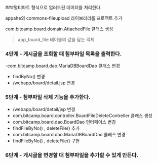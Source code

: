 ###멀티파트 형식으로 업러드된 데이터를 처리한다.

appahe의 commons-fileupload 라이브러리를 프로젝트 추가

com.bitcamp.board.domain.AttachedFile 클래스 생성
>app_board_file 테이블의 값을 담는 객체


### 4단계 - 게시글을 조회할 때 첨부파일 목록을 출력한다.

-com.bitcamp.board.dao.MariaDBBoardDao 클래스 변경
 - findByNo() 변경
 - /webapp/board/detail.jsp 변경
### 5단계 - 첨부파일 삭제 기능을 추가한다. 

 - /webapp/board/detail/jsp 변경
 - com.bitcamp.board.controller.BoardFileDeleteContreller 클래스 생성
 - com.bitcamp.board.dao.BoardDao 인터페이스 변경
 - findFileByNo() , deleteFile() 추가
 - com.bitcamp.board.dao.MariaDBBoardDao 클래스 변경
 - findFileByNo() , deleteFile() 구현

 ### 6단계 - 게시글을 변경할 대 첨부파일을 추가할 수 있게 만든다.
